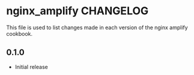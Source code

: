 # nginx_amplify CHANGELOG

This file is used to list changes made in each version of the nginx amplify cookbook.

## 0.1.0
- Initial release
